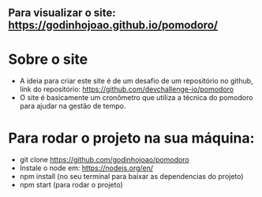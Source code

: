 ## Para visualizar o site: https://godinhojoao.github.io/pomodoro/

# Sobre o site
- A ideia para criar este site é de um desafio de um repositório no github, link do repositório: https://github.com/devchallenge-io/pomodoro
- O site é basicamente um cronômetro que utiliza a técnica do pomodoro para ajudar na gestão de tempo.

# Para rodar o projeto na sua máquina: 
- git clone https://github.com/godinhojoao/pomodoro
- Instale o node em: https://nodejs.org/en/
- npm install (no seu terminal para baixar as dependencias do projeto)
- npm start (para rodar o projeto)
